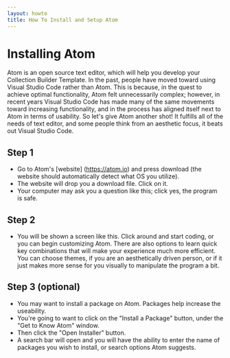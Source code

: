 ```yaml
---
layout: howto
title: How To Install and Setup Atom 
---
```

# Installing Atom 
Atom is an open source text editor, which will help you develop your Collection Builder Template. In the past, people have moved toward using Visual Studio Code rather than Atom. This is because, in the quest to achieve optimal functionality, Atom felt unnecessarily complex; however, in recent years Visual Studio Code has made many of the same movements toward increasing functionality, and in the process has aligned itself next to Atom in terms of usability. So let's give Atom another shot! It fulfills all of the needs of text editor, and some people think  from an aesthetic focus, it beats out Visual Studio Code. 

## Step 1 

- Go to Atom's [website] (https://atom.io) and press download (the website should automatically detect what OS you utilize).
- The website will drop you a download file. Click on it. 
- Your computer may ask you a question like this; click yes, the program is safe. 

## Step 2 

- You will be shown a screen like this. Click around and start coding, or you can begin customizing Atom. There are also options to learn quick key combinations that will make your experience much more efficient. You can choose themes, if you are an aesthetically driven person, or if it just makes more sense for you visually to manipulate the program a bit. 

## Step 3 (optional)

- You may want to install a package on Atom. Packages help increase the useability. 
- You're going to want to click on the "Install a Package" button, under the "Get to Know Atom" window. 
- Then click the "Open Installer" button. 
- A search bar will open and you will have the ability to enter the name of packages you wish to install, or search options Atom suggests. 